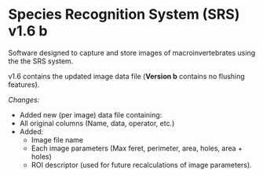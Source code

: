 # Species Recognition System (SRS) v1.6 b 

Software designed to capture and store images of macroinvertebrates using the the SRS system.

v1.6 contains the updated image data file (**Version b** contains no flushing features).

*Changes:*
- Added new (per image) data file containing:
- All original columns (Name, data, operator, etc.)
- Added:
  - Image file name
  - Each image parameters (Max feret, perimeter, area, holes, area + holes)
  - ROI descriptor (used for future recalculations of image parameters).


